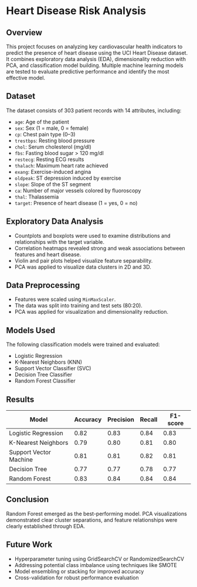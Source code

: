 # Heart Disease Risk Analysis

## Overview
This project focuses on analyzing key cardiovascular health indicators to predict the presence of heart disease using the UCI Heart Disease dataset. It combines exploratory data analysis (EDA), dimensionality reduction with PCA, and classification model building. Multiple machine learning models are tested to evaluate predictive performance and identify the most effective model.

## Dataset
The dataset consists of 303 patient records with 14 attributes, including:

- `age`: Age of the patient
- `sex`: Sex (1 = male, 0 = female)
- `cp`: Chest pain type (0–3)
- `trestbps`: Resting blood pressure
- `chol`: Serum cholesterol (mg/dl)
- `fbs`: Fasting blood sugar > 120 mg/dl
- `restecg`: Resting ECG results
- `thalach`: Maximum heart rate achieved
- `exang`: Exercise-induced angina
- `oldpeak`: ST depression induced by exercise
- `slope`: Slope of the ST segment
- `ca`: Number of major vessels colored by fluoroscopy
- `thal`: Thalassemia
- `target`: Presence of heart disease (1 = yes, 0 = no)

## Exploratory Data Analysis
- Countplots and boxplots were used to examine distributions and relationships with the target variable.
- Correlation heatmaps revealed strong and weak associations between features and heart disease.
- Violin and pair plots helped visualize feature separability.
- PCA was applied to visualize data clusters in 2D and 3D.

## Data Preprocessing
- Features were scaled using `MinMaxScaler`.
- The data was split into training and test sets (80:20).
- PCA was applied for visualization and dimensionality reduction.

## Models Used
The following classification models were trained and evaluated:
- Logistic Regression
- K-Nearest Neighbors (KNN)
- Support Vector Classifier (SVC)
- Decision Tree Classifier
- Random Forest Classifier

## Results
| Model                  | Accuracy | Precision | Recall | F1-score |
|------------------------|----------|-----------|--------|----------|
| Logistic Regression    | 0.82     | 0.83      | 0.84   | 0.83     |
| K-Nearest Neighbors    | 0.79     | 0.80      | 0.81   | 0.80     |
| Support Vector Machine | 0.81     | 0.81      | 0.82   | 0.81     |
| Decision Tree          | 0.77     | 0.77      | 0.78   | 0.77     |
| Random Forest          | 0.83     | 0.84      | 0.84   | 0.84     |

## Conclusion
Random Forest emerged as the best-performing model. PCA visualizations demonstrated clear cluster separations, and feature relationships were clearly established through EDA.

## Future Work
- Hyperparameter tuning using GridSearchCV or RandomizedSearchCV
- Addressing potential class imbalance using techniques like SMOTE
- Model ensembling or stacking for improved accuracy
- Cross-validation for robust performance evaluation
